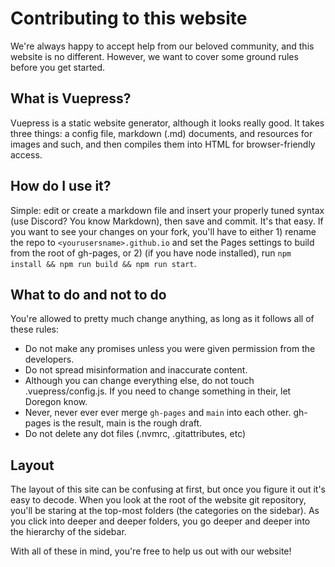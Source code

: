 # Contributing to this website

We're always happy to accept help from our beloved community, and this website is no different. However, we want to cover some ground rules before you get started.

## What is Vuepress?
Vuepress is a static website generator, although it looks really good. It takes three things: a config file, markdown (.md) documents, and resources for images and such, and then compiles them into HTML for browser-friendly access.

## How do I use it?
Simple: edit or create a markdown file and insert your properly tuned syntax (use Discord? You know Markdown), then save and commit. It's that easy. If you want to see your changes on your fork, you'll have to either 1) rename the repo to `<yourusersname>.github.io` and set the Pages settings to build from the root of gh-pages, or 2) (if you have node installed), run `npm install && npm run build && npm run start`.

## What to do and not to do
You're allowed to pretty much change anything, as long as it follows all of these rules:

- Do not make any promises unless you were given permission from the developers.
- Do not spread misinformation and inaccurate content.
- Although you can change everything else, do not touch .vuepress/config.js. If you need to change something in their, let Doregon know.
- Never, never ever ever merge `gh-pages` and `main` into each other. gh-pages is the result, main is the rough draft.
- Do not delete any dot files (.nvmrc, .gitattributes, etc)

## Layout
The layout of this site can be confusing at first, but once you figure it out it's easy to decode. When you look at the root of the website git repository, you'll be staring at the top-most folders (the categories on the sidebar). As you click into deeper and deeper folders, you go deeper and deeper into the hierarchy of the sidebar.

With all of these in mind, you're free to help us out with our website!